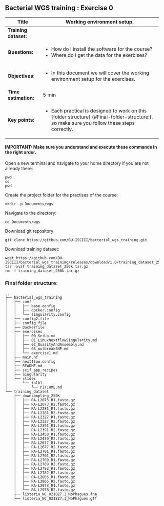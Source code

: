 ## Bacterial WGS training : Exercise 0

|**Title**| Working environment setup.|
|---------|-------------------------------------------|
|**Training dataset:**|  
|**Questions:**| <ul><li>How do I install the software for the course?</li><li>Where do I get the data for the exercises?</li></ul>|
|**Objectives**:|<ul><li>In this document we will cover the working environment setup for the exercises.</li></ul>|  
|**Time estimation**:| 5 min |
|**Key points**:|<ul><li>Each practical is designed to work on this [folder structure] (#Final-folder-structure:), so make sure you follow these steps correctly.</li></ul>|

#### IMPORTANT: Make sure you understand and execute these commands in the right order.

Open a new terminal and navigate to your home directory if you are not already there:

```
pwd
cd
pwd
```

Create the project folder for the practises of the course:

```
mkdir -p Documents/wgs
```

Navigate to the directory:

```
cd Documents/wgs
```

Download git repository:

```
git clone https://github.com/BU-ISCIII/bacterial_wgs_training.git
```

Download training dataset:

```
wget https://github.com/BU-ISCIII/bacterial_wgs_training/releases/download/1.0/training_dataset_250k.tar.gz
tar -xvzf training_dataset_250k.tar.gz
rm -f training_dataset_250k.tar.gz
```


### Final folder structure:

```
..
├── bacterial_wgs_training
│   ├── conf
│   │   ├── base.config
│   │   ├── docker.config
│   │   └── singularity.config
│   ├── config2.file
│   ├── config.file
│   ├── Dockerfile
│   ├── exercises
│   │   ├── 00_SetUp.md
│   │   ├── 01_LinuxNextflowSingularity.md
│   │   ├── 02_QualityAndAssembly.md
│   │   ├── 03_outbreakSNP.md
│   │   └── exercise1.md
│   ├── main.nf
│   ├── nextflow.config
│   ├── README.md
│   ├── scif_app_recipes
│   ├── Singularity
│   └── slides
│       └── talk1
│           └── PITCHME.md
└── training_dataset
    ├── downsampling_250K
    │   ├── RA-L2073_R1.fastq.gz
    │   ├── RA-L2073_R2.fastq.gz
    │   ├── RA-L2281_R1.fastq.gz
    │   ├── RA-L2281_R2.fastq.gz
    │   ├── RA-L2327_R1.fastq.gz
    │   ├── RA-L2327_R2.fastq.gz
    │   ├── RA-L2391_R1.fastq.gz
    │   ├── RA-L2391_R2.fastq.gz
    │   ├── RA-L2450_R1.fastq.gz
    │   ├── RA-L2450_R2.fastq.gz
    │   ├── RA-L2677_R1.fastq.gz
    │   ├── RA-L2677_R2.fastq.gz
    │   ├── RA-L2701_R1.fastq.gz
    │   ├── RA-L2701_R2.fastq.gz
    │   ├── RA-L2709_R1.fastq.gz
    │   ├── RA-L2709_R2.fastq.gz
    │   ├── RA-L2782_R1.fastq.gz
    │   ├── RA-L2782_R2.fastq.gz
    │   ├── RA-L2805_R1.fastq.gz
    │   ├── RA-L2805_R2.fastq.gz
    │   ├── RA-L2978_R1.fastq.gz
    │   └── RA-L2978_R2.fastq.gz
    ├── listeria_NC_021827.1_NoPhagues.fna
    └── listeria_NC_021827.1_NoPhagues.gff
```
